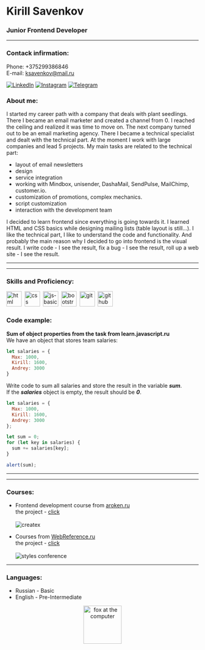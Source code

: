 # Kirill Savenkov
### Junior Frontend Developer
---
### Contack infirmation:
Phone: +375299386846<br>
E-mail: ksavenkov@mail.ru
<div id="socials">
<a href="https://www.linkedin.com/in/kirill-savenkov-45183823b" target="_blank">
    <img src="https://img.shields.io/badge/LinkedIn-blue?style=for-the-badge&logo=linkedin&logoColor=white" alt="LinkedIn"></a>
    <a href="https://www.instagram.com/savenkov_kirill/" target="_blank">
    <img src="https://img.shields.io/badge/Instagram-deeppink?style=for-the-badge&logo=Instagram&logoColor=white" alt="Instagram"></a>
    <a href="https://t.me/Kirill_Savenkou" target="_blank">
    <img src="https://img.shields.io/badge/Telegram-steelblue?style=for-the-badge&logo=telegram&logoColor=white" alt="Telegram"></a>
</div>

### About me:
I started my career path with a company that deals with plant seedlings. There I became an email marketer and created a channel from 0. I reached the ceiling and realized it was time to move on. The next company turned out to be an email marketing agency. There I became a technical specialist and dealt with the technical part. At the moment I work with large companies and lead 5 projects. My main tasks are related to the technical part:
- layout of email newsletters
- design
- service integration
- working with Mindbox, unisender, DashaMail, SendPulse, MailChimp, customer.io.
- customization of promotions, complex mechanics.
- script customization
- interaction with the development team

I decided to learn frontend since everything is going towards it. I learned HTML and CSS basics while designing mailing lists (table layout is still...). I like the technical part, I like to understand the code and functionality. And probably the main reason why I decided to go into frontend is the visual result. I write code - I see the result, fix a bug - I see the result, roll up a web site - I see the result.

---
---
### Skills and Proficiency:
<img src="https://cdn.jsdelivr.net/gh/devicons/devicon@latest/icons/html5/html5-original.svg" title="html" width="40" height="40" />&nbsp;
<img src="https://cdn.jsdelivr.net/gh/devicons/devicon@latest/icons/css3/css3-original.svg" title="css" width="40" height="40" />&nbsp;
<img src="https://cdn.jsdelivr.net/gh/devicons/devicon@latest/icons/javascript/javascript-original.svg" title="js-basics" width="40" height="40" />&nbsp;
<img src="https://cdn.jsdelivr.net/gh/devicons/devicon@latest/icons/bootstrap/bootstrap-original.svg" title="bootstrap-basics" width="40" height="40" />&nbsp;
<img src="https://cdn.jsdelivr.net/gh/devicons/devicon@latest/icons/git/git-original.svg" title="git" width="40" height="40" />&nbsp;
<img src="https://img.icons8.com/?size=100&id=EGYogqtKuGgD&format=png&color=000000" title="github" width="40" height="40" />&nbsp;

### Code example:
**Sum of object properties from the task from learn.javascript.ru**<br>
We have an object that stores team salaries:
```javascript
let salaries = {
  Max: 1000,
  Kirill: 1600,
  Andrey: 3000
}
```
Write code to sum all salaries and store the result in the variable ***sum***.<br>
If the ***salaries*** object is empty, the result should be ***0***.
```javascript
let salaries = {
  Max: 1000,
  Kirill: 1600,
  Andrey: 3000
};

let sum = 0;
for (let key in salaries) {
  sum += salaries[key];
}

alert(sum);
```

---
---
### Courses:
- Frontend development course from [aroken.ru](https://aroken.ru/ "website")<br>the project - [click](https://savenkov-kirill.github.io/ "createx")<br><br>
![createx](https://i.ibb.co/D9KY41W/Screenshot-1.png)

- Courses from [WebReference.ru](https://webref.ru/layout "website")<br>
the project - [click](https://savenkov-kirill.github.io/styles-conference/ "styles conference")<br><br>
![styles conference](https://i.ibb.co/hC32254/Screenshot-2.png)

---
### Languages:
- Russian - Basic
- English - Pre-Intermediate

<div align="center"><img src="https://i.ibb.co/4pD2BGX/pngwing-com.png" title="fox at the computer" width="100" height="100" align="center" /></div>

